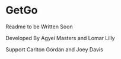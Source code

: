 # GetGo

Readme to be Written Soon

Developed By Agyei Masters and Lomar Lilly

Support Carlton Gordan and Joey Davis